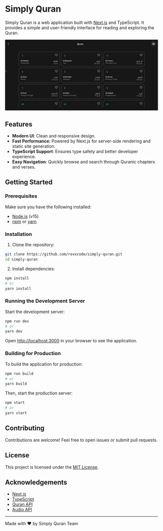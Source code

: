# Simply Quran

Simply Quran is a web application built with [Next.js](https://nextjs.org/) and TypeScript. It provides a simple and user-friendly interface for reading and exploring the Quran.

![Project Demo](https://github.com/revxcode/simply-quran/blob/main/demo.png)

## Features

- **Modern UI**: Clean and responsive design.
- **Fast Performance**: Powered by Next.js for server-side rendering and static site generation.
- **TypeScript Support**: Ensures type safety and better developer experience.
- **Easy Navigation**: Quickly browse and search through Quranic chapters and verses.

## Getting Started

### Prerequisites

Make sure you have the following installed:

- [Node.js](https://nodejs.org/) (v15)
- [npm](https://www.npmjs.com/) or [yarn](https://yarnpkg.com/)

### Installation

1. Clone the repository:

```bash
git clone https://github.com/revxcode/simply-quran.git
cd simply-quran
```

2. Install dependencies:

```bash
npm install
# or
yarn install
```

### Running the Development Server

Start the development server:

```bash
npm run dev
# or
yarn dev
```

Open [http://localhost:3000](http://localhost:3000) in your browser to see the application.

### Building for Production

To build the application for production:

```bash
npm run build
# or
yarn build
```

Then, start the production server:

```bash
npm start
# or
yarn start
```

## Contributing

Contributions are welcome! Feel free to open issues or submit pull requests.

## License

This project is licensed under the [MIT License](LICENSE).

## Acknowledgements

- [Next.js](https://nextjs.org/)
- [TypeScript](https://www.typescriptlang.org/)
- [Quran API](https://quran-api.santrikoding.com/)
- [Audio API](https://qurancentral.com/)

---

Made with ❤️ by Simply Quran Team
